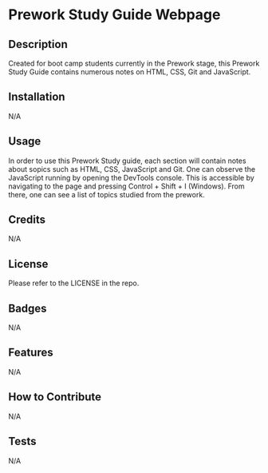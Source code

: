 # Prework Study Guide Webpage 

## Description

Created for boot camp students currently in the Prework stage, this Prework Study Guide contains numerous notes on HTML, CSS, Git and JavaScript. 

## Installation

N/A

## Usage

In order to use this Prework Study guide, each section will contain notes about sopics such as HTML, CSS, JavaScript and Git. One can observe the JavaScript running by opening the DevTools console. This is accessible by navigating to the page and pressing Control + Shift + I (Windows). From there, one can see a list of topics studied from the prework. 

## Credits

N/A

## License

Please refer to the LICENSE in the repo.

## Badges

N/A

## Features

N/A

## How to Contribute

N/A

## Tests

N/A
